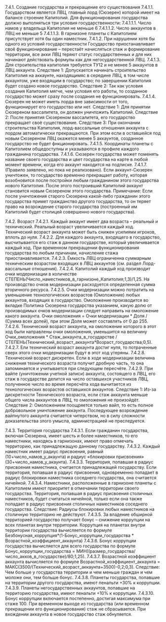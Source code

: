 ﻿7.4.1.	Создание государства и прекращение его существования
7.4.1.1.	Государством является ЛВЦ, главный лорд (Сюзерен) которой имеет на балансе строение Капитолий. Для функционирования государства должно выполняться три условия государственности:
7.4.1.1.1.	Число намов у владельца Капитолия не меньше 6
7.4.1.1.2.	Число аккаунтов в ЛВЦ не меньше 5
7.4.1.1.3.	В гарнизоне планеты с Капитолием присутствует хотя бы один наместник.
7.4.1.2.	При нарушении хотя бы одного из условий государственности Государство приостанавливает своё функционирование – перестаёт начисляться стаж и формирование территории, все акки ЛВЦ теряют статус государственных и для них начинают действовать формулы как для негосударственной ЛВЦ.
7.4.1.3.	Для строительства капитолия требуется ТУ12 и не менее 5 аккаунтов в ЛВЦ аккаунта. Следствие 1: Допускается начинать строительство Капитолия на аккаунте, находящимяс в середине ЛВЦ, в том числе аккаунтом, уже входящим в государство; по завершении Капитолия будет создано новое государство. Следствие 2: Так как условия создания Капитолия мягче, чем условия его работы, то созданное государство может сразу после создания не функционировать.
7.4.1.4.	Сюзерен не может иметь лорда вне зависимости от того, функционирует его государство или нет. Следствие 1: Для принятии Сюзереном вассалитета, он должен уничтожить Капитолий. Следствие 2: После принятия Сюзереном вассалитета, его государство прекращает своё существование. Следствие 3: При окончании строительства Капитолия, лорд-вассальные отношения аккаунта с лордом автоматически прекращаются. При этом если в оставшейся под новым Сюзереном ЛВЦ окажется менее 5 аккаунтов, созданное государство не будет фнкционировать.
7.4.1.5.	Координаты планеты с Капитолием общедоступны и указываются в профиле каждого гражданина государства.
7.4.1.6.	Сюзерен государства может поменять название своего государства и цвет государства на карте в любой момент времени, когда его аккаунт находится на подписке.
7.4.1.7.	(Правило заявлено, но пока не реализовано). Если аккаунт-Сюзерен уничтожен, то государство временно прекращает работу, которая возобновится после постройки любым гражданином этого государства нового Капитолия. После этого построивший Капитолий аккаунт становится новым Сюзереном этого государства. Примечание: Если после уничтожения старого Сюзерена какой-либо гражданин этого государства примет гражданство другого государства, то он теряет право на возрождение старого государства (построенный им Капитолий будет столицей совершенно нового государства).

7.4.2.	Возраст
7.4.2.1.	Каждый аккаунт имеет два возраста – реальный и технический. Реальный возраст увеличивается каждый ход. Технический возраст аккаунта может быть снижен усилиями игроков, вплоть до нуля.
7.4.2.2.	Для каждого аккаунта, входящего в государство, высчитывается его стаж в данном государстве, который увеличивается каждый ход. При временном прекращении функционирования государства по любым причинам, начисление стажа приостанавливается.
7.4.2.3.	Ёмкость ЛВЦ ограниченна суммарным техническим возрастом входящих в ЛВЦ аккаунтов (см. раздел Лорд-вассальные отношения).
7.4.2.4.	Капитолий каждый ход производит очки модернизации в количестве СТЕПЕНЬ(Число_наместников_в_гарнизоне_Капитолия;1,3)/1,25. На производство очков модернизации расходуется определенная сумма вторичного ресурса.
7.4.2.5.	Очки модернизации можно потратить на уменьшение технологических возрастов (Омоложение) любых аккаунтов, входящих в государство. Омоложение производится во вкладке Политика Сюзерена государства указанием, какую долю от производимых очков модернизации следует направить на омоложение какого аккаунта. Очки омоложения = Очки модернизации * Доля / (Сумма всех долей), при этом Доля может составлять от 0 до 255.
7.4.2.6.	Технический возраст аккаунта, на омоложение которого в этот ход были направлены очки омоложения, уменьшится на величину Очки_омоложения * Стаж_аккаунта_в_государстве / СТЕПЕНЬ(Технический_возраст_аккаунта*Возраст_государства;0,5).
7.4.2.7.	Ели технический возраст аккаунта достиг нуля, то потраченные сверх этого очки модернизации будут в этот ход утеряны.
7.4.2.8.	Технический возраст дискретен. Если в ходе модернизации величина снижения технического возраста получит дробную часть, то она запоминается и учитывается при следующем пересчёте.
7.4.2.9.	При вайпе (уничтожении учетной записи) аккаунта, состоящего в ЛВЦ, его стаж в государстве делится на число оставшихся участников ЛВЦ, полученное число во время пересчёта хода вычитается из технологических возрастов оставшихся аккаунтов. Следствие 1: Из-за дискретности Технического возраста, если стаж аккаунта меньше общего числа аккаунтов в ЛВЦ, то омоложения не произойдёт. Следствие 2: Омоложением поощряется только вайп, то есть полное добровольное уничтожение аккаунта. Последующее возрождение вайпнутого аккаунта считается читерством, но в силу сложности доказательства злого умысла, администрацией не преследуется.

7.4.3.	Территория государства
7.4.3.1.	Если гражданин государства, включая Сюзерена, имеет шесть и более наместников, то его наместники, находясь в гарнизонах, имеют право отмечать территорию, как принадлежащую данному государству.
7.4.3.2.	Каждый наместник имеет радиус присвоения, равный (10+число_намов_у_акаунта) и радиус «блокировки присвоения» (30+число_намов_у_акаунта).
7.4.3.3.	Территория, попавшая в радиус присвоения наместника, считается принадлежащей государству. Если территория, попавшая в радиус присвоения, одновременно попадает в радиус блокировки наместника соседнего государства, она считается ничейной.
7.4.3.4.	Наместники, расположенные в гарнизоне планеты с Капитолием имеют приоритет в отмечании территории своего государства. Территория, попавшая в радиус присвоения столичных наместников, будет считаться ничейной, только если она также попадает в радиус присвоения столичных наместников соседнего государства. Следствие: Радиусы блокировки любых наместников на столичную территорию не действуют.
7.4.3.5.	За владение обширной территорией государство получает бонус – снижение коррупции на всех планетах внутри территории. Коррупция на планетах внутри территории государства вычисляется по формуле Безбонусная_коррупция*(1-Бонус_коррупции_государства * Возрастной_коэффициент_аккаунта)
7.4.3.6.	Бонус коррупции государства вычисляется для всего государства по формуле Бонус_коррупции_государства = МИН((размер_государства/число_акков_в_государстве)/80;1,25).
7.4.3.7.	Возрастной коэффициент аккаунта вычисляется по формуле Возрастной_коэффициент_аккаунта = МАКС(3500/(Технический_возраст_аккаунта+3500)-0,2;0,3). Следствие: Чем больше у государства территории и чем меньше граждан и чем моложе они, тем больше бонус.
7.4.3.8.	Планеты государства, попавшие на территории другого государства, имеют пенальти +30% к коррупции.
7.4.3.9.	Планеты негосударственных аккаунтов, попавшие на территорию государства, имеют пенальти +10% к коррупции.
7.4.3.10.	Бонус коррупции включается постепенно, достигая максимума при стаже 100. При временном выходе из государства (или временном прекращении его функционирования) стаж не сбрасывается. При вхождении аккаунта в новое государство стаж обнуляется.